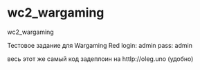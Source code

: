 # wc2_wargaming
wc2_wargaming

Тестовое задание для Wargaming Red
login: admin
pass: admin

весь этот же самый код задеплоин на httlp://oleg.uno (удобно)

